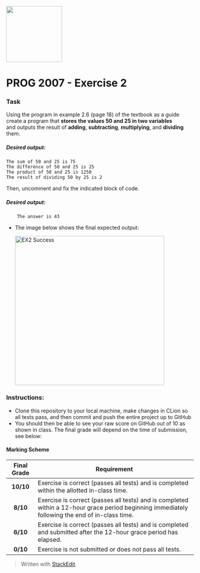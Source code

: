 <img width="150px" src="https://www.nscc.ca/img/aboutnscc/visual-identity-guidelines/artwork/nscc-jpeg.jpg" >

# PROG 2007 - Exercise 2

### Task
Using the program in example 2.6 (page 18) of the textbook as a guide  
create a program that **stores the values 50 and 25 in two variables**  
and outputs the result of **adding**, **subtracting**, **multiplying**, and **dividing** them.

##### Desired output:
	The sum of 50 and 25 is 75  
	The difference of 50 and 25 is 25  
	The product of 50 and 25 is 1250  
	The result of dividing 50 by 25 is 2

Then, uncomment and fix the indicated block of code.

##### Desired output:
        The answer is 43

- The image below shows the final expected output:

    <img width="400px" src="https://prog2007.netlify.app/ex2-success.png" alt="EX2 Success">

### Instructions:
-   Clone this repository to your local machine, make changes in CLion so all tests pass, and then commit and push the entire project up to GitHub
-   You should then be able to see your raw score on GitHub out of 10 as shown in class. The final grade will depend on the time of submission, see below:

#### Marking Scheme
Final Grade | Requirement
:---: | ---
|**10/10** | Exercise is correct (passes all tests) and is completed within the allotted in-class time.
|**8/10** | Exercise is correct (passes all tests) and is completed within a 12-hour grace period beginning immediately following the end of in-class time.
|**6/10** | Exercise is correct (passes all tests) and is completed and submitted after the 12-hour grace period has elapsed.
|**0/10** | Exercise is not submitted or does not pass all tests.

> Written with [StackEdit](https://stackedit.io/).